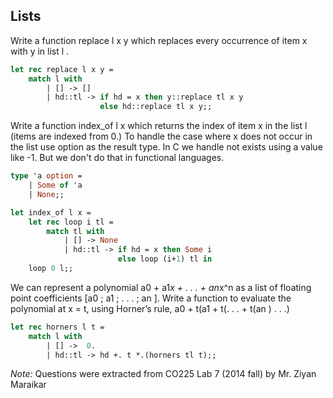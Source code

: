 **Lists**
-----
Write a function replace l x y which replaces every occurrence of item x with y in list l .
```ocaml
let rec replace l x y = 
	match l with
		| [] -> []
		| hd::tl -> if hd = x then y::replace tl x y
					else hd::replace tl x y;;
```
Write a function index_of l x which returns the index of item x in the list l (items are indexed from 0.)
To handle the case where x does not occur in the list use option as the result type. In C we handle not exists using a value like -1. But we don't do that in functional languages.
```ocaml
type 'a option = 
	| Some of 'a
	| None;;
```	
```ocaml
let index_of l x =
	let rec loop i tl = 
		match tl with
			| [] -> None
			| hd::tl -> if hd = x then Some i
						else loop (i+1) tl in
	loop 0 l;;
```
We can represent a polynomial a0 + a1*x + . . . + an*x^n as a list of floating point coefficients [a0 ; a1 ; . . . ; an ].
Write a function to evaluate the polynomial at x = t, using Horner’s rule,
a0 + t(a1 + t(. . . + t(an ) . . .)
```ocaml
let rec horners l t = 
	match l with
		| [] ->  0.
		| hd::tl -> hd +. t *.(horners tl t);;
```

*Note:*
Questions were extracted from CO225 Lab 7 (2014 fall) by Mr. Ziyan Maraikar 
